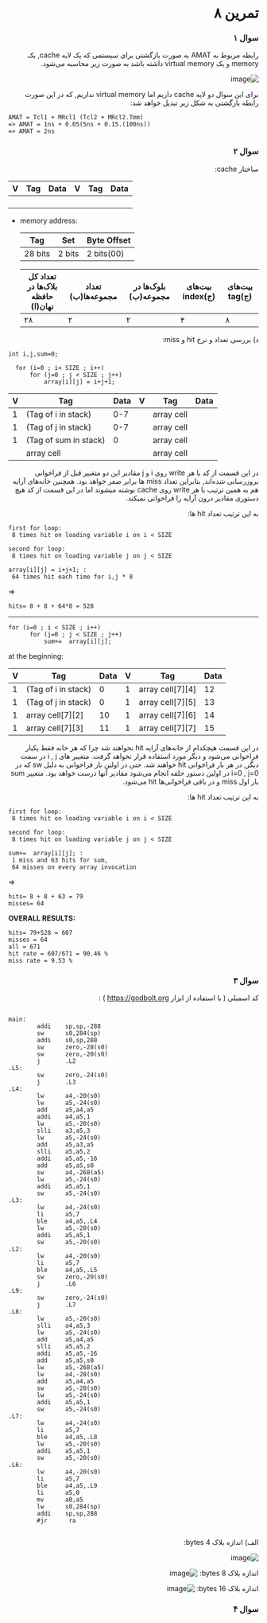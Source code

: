 <div dir="rtl">


# تمرین ۸

### سوال ۱

رابطه مربوط به AMAT به صورت بازگشتی برای سیستمی که یک لایه cache, یک memory و یک virtual memory داشته باشد به صورت زیر محاسبه می‌شود.
  
  ![image](https://github.com/Amirhosseinbayat/ComputerArchitecture-Course/assets/77579794/571bdfcf-ecb0-435d-8655-073e41ff38e2)
  
  برای این سوال دو لایه cache داریم اما virtual memory نداریم, که در این صورت رابطه بازگشتی به شکل زیر تبدیل خواهد شد:

</div>

<div dir="ltr">  
  
  ~~~
  AMAT = Tcl1 + MRcl1 (Tcl2 + MRcl2.Tmm)
  => AMAT = 1ns + 0.05(5ns + 0.15.(100ns))
  => AMAT = 2ns
  ~~~
  
  </div>


<div dir="rtl">



### سوال ۲

ساختار cache:
  
  <div dir="ltr">  
    
    
  | V | Tag | Data | V | Tag | Data |
  | --- | --- | --- | --- | --- | --- |
  |  |  |  |  |  |  |
  |  |  |  |  |  |  |
  |  |  |  |  |  |  |
  |  |  |  |  |  |  |

- memory address:
    
    | Tag | Set | Byte Offset |
    | --- | --- | --- |
    | 28 bits | 2 bits | 2 bits(00) |

    | تعداد کل بلاک‌ها در حافظه نهان(ا) | تعداد مجموعه‌ها(ب) | بلوک‌ها در مجموعه(ب) | بیت‌های index(ج) | بیت‌های tag(ج) |
    | --- | --- | --- | --- | --- |
    | ۲۸ | ۲ | ۲ | ۴ | ۸ |
    
    
  </div>    
    
<div dir="rtl">

  د) بررسی تعداد و نرخ hit و miss:
  
   <div dir="ltr"> 
     
  ~~~
  int i,j,sum=0;

    for (i=0 ; i< SIZE ; i++)
        for (j=0 ; j < SIZE ; j++)
            array[i][j] = i+j+1;   
  ~~~
     
  | V | Tag | Data | V | Tag | Data |
  | --- | --- | --- | --- | --- | --- |
  | 1 | (Tag of i in stack) | 0-7 |  | array cell |  |
  | 1 | (Tag of j in stack) | 0-7 |  | array cell |  |
  | 1 | (Tag of sum in stack) | 0 |  | array cell |  |
  |  | array cell |  |  | array cell |  |
  
  </div>
  
  
<div dir="rtl">
  
  
  در این قسمت از کد با هر write روی i و j مقادیر این دو متغییر قبل از فراخوانی بروز‌رسانی شده‌اند, بنابراین تعداد miss ها برابر صفر خواهد بود. همچنین خانه‌های آرایه هم به همین ترتیب با هر write روی cache نوشته میشوند اما در این قسمت از کد هیچ دستوری مقادیر درون آرایه را فراخوانی نمیکند. 
  
  به این ترتیب تعداد hit ها:
    </div>
  
 <div dir="ltr"> 
   
  ~~~
  first for loop: 
   8 times hit on loading variable i on i < SIZE
   
  second for loop:
   8 times hit on loading variable j on j < SIZE
   
  array[i][j] = i+j+1; :
   64 times hit each time for i,j * 8
  ~~~
  
   => 
   
 ~~~
hits= 8 + 8 + 64*8 = 528  
 ~~~
   
 ---
   
  ~~~
  for (i=0 ; i < SIZE ; i++)
        for (j=0 ; j < SIZE ; j++)
            sum+=  array[i][j];
  ~~~
     
  at the beginning: 
   
  | V | Tag | Data | V | Tag | Data |
  | --- | --- | --- | --- | --- | --- |
  | 1 | (Tag of i in stack) | 0 | 1 | array cell[7][4] | 12 |
  | 1 | (Tag of j in stack) | 0 | 1 | array cell[7][5] | 13 |
  | 1 | array cell[7][2] | 10 | 1 | array cell[7][6] | 14 |
  | 1 | array cell[7][3] | 11 | 1 | array cell[7][7] | 15 |
  </div>
   
  
<div dir="rtl">
  
  در این قسمت هیچکدام از خانه‌های آرایه hit نخواهند شد چرا که هر خانه فقط یکبار فراخوانی می‌شود و دیگر مورد استفاده قرار نخواهد گرفت. متغییر های i , j در سمت دیگر, در هر بار فراخوانی hit خواهند شد. حتی در اولین بار فراخوانی به دلیل sw که در i=0 , j=0 در اولین دستور حلقه انجام می‌شود مقادیر آنها درست خواهد بود. متغییر sum بار اول miss و در باقی فراخوانی‌ها hit می‌شود.
  
  به این ترتیب تعداد hit ها:
    </div>
  
 <div dir="ltr"> 
   
  ~~~
  first for loop: 
   8 times hit on loading variable i on i < SIZE
   
  second for loop:
   8 times hit on loading variable j on j < SIZE
   
  sum+=  array[i][j]; :
   1 miss and 63 hits for sum,
   64 misses on every array invocation
  ~~~
  
   => 
 ~~~
 hits= 8 + 8 + 63 = 79
 misses= 64
 ~~~ 
   
   **OVERALL RESULTS:** 
 ~~~
hits= 79+528 = 607
misses = 64
all = 671
hit rate = 607/671 = 90.46 %
miss rate = 9.53 %
 ~~~
  
  
  </div>
  
    
  
<div dir="rtl">



### سوال ۳

کد اسمبلی ( با استفاده از ابزار https://godbolt.org ) :

  <div dir="ltr">
    
~~~
    
main:
        addi    sp,sp,-288
        sw      s0,284(sp)
        addi    s0,sp,288
        sw      zero,-28(s0)
        sw      zero,-20(s0)
        j       .L2
.L5:
        sw      zero,-24(s0)
        j       .L3
.L4:
        lw      a4,-20(s0)
        lw      a5,-24(s0)
        add     a5,a4,a5
        addi    a4,a5,1
        lw      a5,-20(s0)
        slli    a3,a5,3
        lw      a5,-24(s0)
        add     a5,a3,a5
        slli    a5,a5,2
        addi    a5,a5,-16
        add     a5,a5,s0
        sw      a4,-268(a5)
        lw      a5,-24(s0)
        addi    a5,a5,1
        sw      a5,-24(s0)
.L3:
        lw      a4,-24(s0)
        li      a5,7
        ble     a4,a5,.L4
        lw      a5,-20(s0)
        addi    a5,a5,1
        sw      a5,-20(s0)
.L2:
        lw      a4,-20(s0)
        li      a5,7
        ble     a4,a5,.L5
        sw      zero,-20(s0)
        j       .L6
.L9:
        sw      zero,-24(s0)
        j       .L7
.L8:
        lw      a5,-20(s0)
        slli    a4,a5,3
        lw      a5,-24(s0)
        add     a5,a4,a5
        slli    a5,a5,2
        addi    a5,a5,-16
        add     a5,a5,s0
        lw      a5,-268(a5)
        lw      a4,-28(s0)
        add     a5,a4,a5
        sw      a5,-28(s0)
        lw      a5,-24(s0)
        addi    a5,a5,1
        sw      a5,-24(s0)
.L7:
        lw      a4,-24(s0)
        li      a5,7
        ble     a4,a5,.L8
        lw      a5,-20(s0)
        addi    a5,a5,1
        sw      a5,-20(s0)
.L6:
        lw      a4,-20(s0)
        li      a5,7
        ble     a4,a5,.L9
        li      a5,0
        mv      a0,a5
        lw      s0,284(sp)
        addi    sp,sp,288
        #jr      ra
    
~~~
    
    
  </div>
  
    
<div dir="rtl">

الف)
  اندازه بلاک 4 bytes:

![image](https://github.com/Amirhosseinbayat/ComputerArchitecture-Course/assets/77579794/ba7bfec6-a538-48a1-b83e-295ab8e6129f)
  
  
  اندازه بلاک 8 bytes:
  ![image](https://github.com/Amirhosseinbayat/ComputerArchitecture-Course/assets/77579794/8bd3022b-1caa-4b43-bd95-7b4a11008ce0)

  

  اندازه بلاک 16 bytes:
![image](https://github.com/Amirhosseinbayat/ComputerArchitecture-Course/assets/77579794/6ff8ba6e-1a7f-4ab4-9687-6664e09333c2)

  
  
### سوال ۴





  
  </div>
